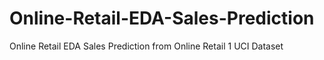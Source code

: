 # Online-Retail-EDA-Sales-Prediction
Online Retail EDA Sales Prediction from Online Retail 1  UCI Dataset 
